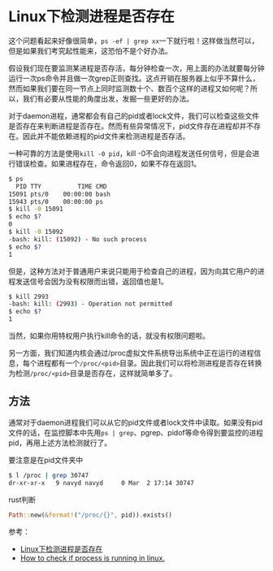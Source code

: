 # Linux下检测进程是否存在

这个问题看起来好像很简单，`ps -ef | grep xx`一下就行啦！这样做当然可以，但是如果我们考究起性能来，这恐怕不是个好办法。

假设我们现在要监测某进程是否存活，每分钟检查一次，用上面的办法就要每分钟运行一次ps命令并且做一次grep正则查找。这点开销在服务器上似乎不算什么，然而如果我们要在同一节点上同时监测数十个、数百个这样的进程又如何呢？所以，我们有必要从性能的角度出发，发掘一些更好的办法。
 
对于daemon进程，通常都会有自己的pid或者lock文件，我们可以检查这些文件是否存在来判断进程是否存在。然而有些异常情况下，pid文件存在进程却并不存在。因此并不能依赖进程的pid文件来检测进程是否存活。
 
一种可靠的方法是使用`kill -0 pid`，kill -0不会向进程发送任何信号，但是会进行错误检查。如果进程存在，命令返回0，如果不存在返回1。

```sh
$ ps
  PID TTY          TIME CMD
15091 pts/0    00:00:00 bash
15943 pts/0    00:00:00 ps
$ kill -0 15091
$ echo $?
0
$ kill -0 15092
-bash: kill: (15092) - No such process
$ echo $?
1
```

但是，这种方法对于普通用户来说只能用于检查自己的进程，因为向其它用户的进程发送信号会因为没有权限而出错，返回值也是1。

```sh
$ kill 2993
-bash: kill: (2993) - Operation not permitted
$ echo $?
1
```

当然，如果你用特权用户执行kill命令的话，就没有权限问题啦。
 
另一方面，我们知道内核会通过/proc虚拟文件系统导出系统中正在运行的进程信息，每个进程都有一个`/proc/<pid>`目录。因此我们可以将检测进程是否存在转换为检测`/proc/<pid>`目录是否存在，这样就简单多了。
 
## 方法

通常对于daemon进程我们可以从它的pid文件或者lock文件中读取。如果没有pid文件的话，在监控脚本中先用`ps | grep`、pgrep、pidof等命令得到要监控的进程pid，再用上述方法检测就行了。

要注意是在pid文件夹中

```sh
$ l /proc | grep 30747
dr-xr-xr-x   9 navyd navyd     0 Mar  2 17:14 30747
```

rust判断

```rust
Path::new(&format!("/proc/{}", pid)).exists()
```

参考：

* [Linux下检测进程是否存在](https://www.cnblogs.com/hellogc/p/3232017.html)
* [How to check if process is running in linux.](http://stackoverflow.com/questions/13260974/how-to-check-if-process-is-running-in-linux)
